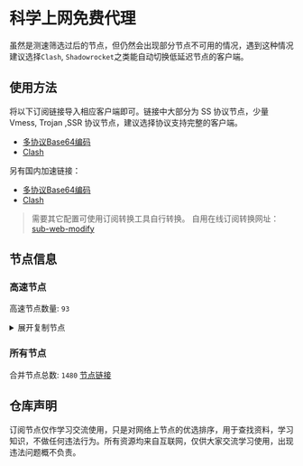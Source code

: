 # 科学上网免费代理

虽然是测速筛选过后的节点，但仍然会出现部分节点不可用的情况，遇到这种情况建议选择`Clash`, `Shadowrocket`之类能自动切换低延迟节点的客户端。

## 使用方法
将以下订阅链接导入相应客户端即可。链接中大部分为 SS 协议节点，少量 Vmess, Trojan ,SSR 协议节点，建议选择协议支持完整的客户端。

- [多协议Base64编码](https://raw.githubusercontent.com/csh77889900/TFP/master/Eternity)
- [Clash](https://raw.githubusercontent.com/csh77889900/TFP/master/Eternity.yaml)

另有国内加速链接：

- [多协议Base64编码](https://fastly.jsdelivr.net/gh/csh77889900/TFP@master/Eternity)
- [Clash](https://fastly.jsdelivr.net/gh/csh77889900/TFP@master/Eternity.yaml)


>需要其它配置可使用订阅转换工具自行转换。
>自用在线订阅转换网址：[sub-web-modify](https://sub.v1.mk/)

## 节点信息
### 高速节点
高速节点数量: `93`
<details>
  <summary>展开复制节点</summary>

    vmess://eyJ2IjoiMiIsInBzIjoi8J+Hr/Cfh7UgSlAgMjgg4oaSIHRnQG5pY2V2cG4xMjMiLCJhZGQiOiJhYS1qcC54ODk4OTg5Lnh5eiIsInBvcnQiOiI0MTAwMiIsInR5cGUiOiJub25lIiwiaWQiOiIzY2FmMjkzMS1jMzllLTRmMDctYzM5Mi1kZWE3OGZhM2ViYjAiLCJhaWQiOiIwIiwibmV0IjoiaDIiLCJwYXRoIjoiL3dlYnNpdGUiLCJob3N0IjoiYWEtanAueDg5ODk4OS54eXoiLCJ0bHMiOiJ0bHMifQ==
    vmess://eyJ2IjoiMiIsInBzIjoi8J+Hr/Cfh7Ug5pel5pysXzA1MTcxMTAiLCJhZGQiOiIxMDkuMTY2LjM2LjE5MyIsInBvcnQiOiI1MDAwMiIsInR5cGUiOiJub25lIiwiaWQiOiI0MTgwNDhhZi1hMjkzLTRiOTktOWIwYy05OGNhMzU4MGRkMjQiLCJhaWQiOiI2NCIsIm5ldCI6InRjcCIsInBhdGgiOiIvd2Vic2l0ZSIsImhvc3QiOiJhYS1qcC54ODk4OTg5Lnh5eiIsInRscyI6IiJ9
    vmess://eyJ2IjoiMiIsInBzIjoi8J+Hr/Cfh7Ug5pel5pysXzA1MTcwODgiLCJhZGQiOiI0NS44OC40My4xMzMiLCJwb3J0IjoiNTA4MDEiLCJ0eXBlIjoibm9uZSIsImlkIjoiNDE4MDQ4YWYtYTI5My00Yjk5LTliMGMtOThjYTM1ODBkZDI0IiwiYWlkIjoiNjQiLCJuZXQiOiJ0Y3AiLCJwYXRoIjoiL3dlYnNpdGUiLCJob3N0IjoiYWEtanAueDg5ODk4OS54eXoiLCJ0bHMiOiIifQ==
    trojan://87ee1cd9-4a92-4e3f-bda6-9fcce7e7e5d3@jp3.microsoft-orgwly.vip:443?allowInsecure=0&sni=tls.microsoft-orgwly.vip#%F0%9F%87%AF%F0%9F%87%B5%20%E6%97%A5%E6%9C%AC%20004
    vmess://eyJ2IjoiMiIsInBzIjoi8J+Hr/Cfh7Ug5pel5pysXzA1MTcwODAiLCJhZGQiOiI0NS44OC40My4xMzYiLCJwb3J0IjoiNTA4MDEiLCJ0eXBlIjoibm9uZSIsImlkIjoiNDE4MDQ4YWYtYTI5My00Yjk5LTliMGMtOThjYTM1ODBkZDI0IiwiYWlkIjoiNjQiLCJuZXQiOiJ0Y3AiLCJwYXRoIjoiLyIsImhvc3QiOiJ0bHMubWljcm9zb2Z0LW9yZ3dseS52aXAiLCJ0bHMiOiIifQ==
    trojan://bc2a1eb1-a706-4ee5-95a6-732a6c324142@jp1.cnamazon.sbs:443?allowInsecure=1&sni=tlsdata.cnamazon.sbs#%F0%9F%87%AF%F0%9F%87%B5%20%E6%97%A5%E6%9C%AC%20016
    trojan://bc2a1eb1-a706-4ee5-95a6-732a6c324142@jp2.cnamazon.sbs:443?allowInsecure=1&sni=tlsdata.cnamazon.sbs#%F0%9F%87%AF%F0%9F%87%B5%20%E6%97%A5%E6%9C%AC%20017
    trojan://4aeda200-44c9-4168-8f2a-a00a72176d35@awsjp14-data.amazon-azure.com:443?allowInsecure=1&sni=data.amazon-azure.com#%F0%9F%87%AF%F0%9F%87%B5%20JP%2019%20%E2%86%92%20tg%40nicevpn123
    vmess://eyJ2IjoiMiIsInBzIjoi8J+Hr/Cfh7Ug5pel5pysXzA1MTcwODEiLCJhZGQiOiI0NS44OC40My4yMzUiLCJwb3J0IjoiNDYwMDIiLCJ0eXBlIjoibm9uZSIsImlkIjoiNDE4MDQ4YWYtYTI5My00Yjk5LTliMGMtOThjYTM1ODBkZDI0IiwiYWlkIjoiNjQiLCJuZXQiOiJ0Y3AiLCJwYXRoIjoiLyIsImhvc3QiOiJkYXRhLmFtYXpvbi1henVyZS5jb20iLCJ0bHMiOiIifQ==
    vmess://eyJ2IjoiMiIsInBzIjoi8J+Hr/Cfh7Ug5pel5pysXzA1MTcwMDIiLCJhZGQiOiI0My4yMDcuNTcuMTY4IiwicG9ydCI6IjgwIiwidHlwZSI6Im5vbmUiLCJpZCI6IjQwNjJiMzNjLWJlN2EtNGI2OS05NGY1LTRjNzM4YTRkZWY4ZiIsImFpZCI6IjAiLCJuZXQiOiJ3cyIsInBhdGgiOiIvYXdzLWNoaW5hLW1lZGlhL1k2OTlHangyck53Lm1wNCIsImhvc3QiOiIiLCJ0bHMiOiIifQ==
    vmess://eyJ2IjoiMiIsInBzIjoi8J+Hr/Cfh7Ug5pel5pysXzA1MTcwNjEiLCJhZGQiOiI0NS44OC40My4yMzciLCJwb3J0IjoiNDYwMDIiLCJ0eXBlIjoibm9uZSIsImlkIjoiNDE4MDQ4YWYtYTI5My00Yjk5LTliMGMtOThjYTM1ODBkZDI0IiwiYWlkIjoiNjQiLCJuZXQiOiJ0Y3AiLCJwYXRoIjoiL2F3cy1jaGluYS1tZWRpYS9ZNjk5R2p4MnJOdy5tcDQiLCJob3N0IjoiIiwidGxzIjoiIn0=
    vmess://eyJ2IjoiMiIsInBzIjoi8J+Hr/Cfh7Ug5pel5pysXzA1MTcwNjMiLCJhZGQiOiI0NS44OC40My4yMzkiLCJwb3J0IjoiNDYwMDIiLCJ0eXBlIjoibm9uZSIsImlkIjoiNDE4MDQ4YWYtYTI5My00Yjk5LTliMGMtOThjYTM1ODBkZDI0IiwiYWlkIjoiNjQiLCJuZXQiOiJ0Y3AiLCJwYXRoIjoiL2F3cy1jaGluYS1tZWRpYS9ZNjk5R2p4MnJOdy5tcDQiLCJob3N0IjoiIiwidGxzIjoiIn0=
    trojan://ca7febc2-bb45-4e6d-810e-ab0af6009c4e@awsjp7-tg-data.amazonwebservicess.com:443?allowInsecure=1#%F0%9F%87%AF%F0%9F%87%B5%20JP%2038%20%E2%86%92%20tg%40nicevpn123
    vmess://eyJ2IjoiMiIsInBzIjoi8J+Hr/Cfh7UgX0pQX+aXpeacrCAyIiwiYWRkIjoidmpwMS4wYmFkLmNvbSIsInBvcnQiOiI0NDMiLCJ0eXBlIjoibm9uZSIsImlkIjoiOTI3MDk0ZDMtZDY3OC00NzYzLTg1OTEtZTI0MGQwYmNhZTg3IiwiYWlkIjoiMCIsIm5ldCI6IndzIiwicGF0aCI6Ii9jaGF0IiwiaG9zdCI6InZqcDEuMGJhZC5jb20iLCJ0bHMiOiJ0bHMifQ==
    trojan://4aeda200-44c9-4168-8f2a-a00a72176d35@awskr4-data.amazon-azure.com:443?allowInsecure=1&sni=data.amazon-azure.com#%F0%9F%87%B0%F0%9F%87%B7%20%E9%9F%A9%E5%9B%BD%20004
    trojan://3e49b072-4746-4e46-a256-233c3c7b52bf@43.198.104.234:443?allowInsecure=0&sni=20-24-33-134.nhost.00cdn.com#%F0%9F%87%AD%F0%9F%87%B0%20%E9%A6%99%E6%B8%AF%20004
    trojan://f3ccb94b-fc75-475a-80e1-b67913115462@kr4.microsoft-orgwly.vip:443?allowInsecure=1#%F0%9F%87%B0%F0%9F%87%B7%20%E9%9F%A9%E5%9B%BD%20005
    trojan://ca7febc2-bb45-4e6d-810e-ab0af6009c4e@awshk12-data.amazon-azure.com:443?allowInsecure=1#%F0%9F%87%AF%F0%9F%87%B5%20JP%203%20%E2%86%92%20tg%40nicevpn123
    trojan://a7d5f659-6ad2-4288-b63a-3d42bdf5b122@hk1.cnamazon.sbs:443?allowInsecure=1&sni=tlsdata.cnamazon.sbs#%F0%9F%87%AF%F0%9F%87%B5%20JP%2013%20%E2%86%92%20tg%40nicevpn123
    trojan://f3ccb94b-fc75-475a-80e1-b67913115462@hk4.microsoft-orgwly.vip:443?allowInsecure=1#%F0%9F%87%AD%F0%9F%87%B0%20_HK_%E9%A6%99%E6%B8%AF_4_25
    trojan://4aeda200-44c9-4168-8f2a-a00a72176d35@awshk1-data.amazon-azure.com:443?allowInsecure=1&sni=data.amazon-azure.com#%F0%9F%87%AD%F0%9F%87%B0%20%E9%A6%99%E6%B8%AF%20010
    trojan://45ef6be3-e154-43a0-afbc-c8a3b2b00bfa@149.28.159.35:80?allowInsecure=1&sni=blogfa.com#%F0%9F%87%B8%F0%9F%87%AC%20SG%203%20%E2%86%92%20tg%40nicevpn123
    vmess://eyJ2IjoiMiIsInBzIjoi8J+HrfCfh7Ag6aaZ5riv44CQ5LuY6LS55o6o6I2Q77yac3VvLnl0L3NzcnN1YuOAkTM5IiwiYWRkIjoiaGt0Mi5hbWF6b253ZWJzZXJ2aWNlc3MuY29tIiwicG9ydCI6IjgwIiwidHlwZSI6Im5vbmUiLCJpZCI6IjRhZWRhMjAwLTQ0YzktNDE2OC04ZjJhLWEwMGE3MjE3NmQzNSIsImFpZCI6IjAiLCJuZXQiOiJ3cyIsInBhdGgiOiIvZmlsZXN0cmVhbWluZ3NlcnZpY2UvZmlsZXMvMjBmODEzZTItMDM2YS00MmE4LTkyZTItYTNhNTVhMGIyMzliIiwiaG9zdCI6InRsdS5kbC5kZWxpdmVyeS5tcC5taWNyb3NvZnQuY29tIiwidGxzIjoiIn0=
    vmess://eyJ2IjoiMiIsInBzIjoi8J+HuPCfh6wg5paw5Yqg5Z2hXzA1MTcwMDMiLCJhZGQiOiIxMy4yMTUuMTkwLjE5MSIsInBvcnQiOiI4MCIsInR5cGUiOiJub25lIiwiaWQiOiJjYTdmZWJjMi1iYjQ1LTRlNmQtODEwZS1hYjBhZjYwMDljNGUiLCJhaWQiOiIwIiwibmV0Ijoid3MiLCJwYXRoIjoiL2F3cy1jaGluYS1tZWRpYS9ZNjk5R2p4MnJOdy5tcDQiLCJob3N0IjoibWVkaWEuYW1hem9ud2Vic2VydmljZXMuY29tIiwidGxzIjoiIn0=
    trojan://ca7febc2-bb45-4e6d-810e-ab0af6009c4e@awssg5-tg-data.amazonwebservicess.com:443?allowInsecure=1&sni=data.amazonwebservicess.com#%F0%9F%87%B8%F0%9F%87%AC%20%E6%96%B0%E5%8A%A0%E5%9D%A1%20002
    trojan://4aeda200-44c9-4168-8f2a-a00a72176d35@awssg7-tg-data.amazonwebservicess.com:443?allowInsecure=1&sni=data.amazonwebservicess.com#%F0%9F%87%B8%F0%9F%87%AC%20%E6%96%B0%E5%8A%A0%E5%9D%A1%20003
    vmess://eyJ2IjoiMiIsInBzIjoi8J+HsPCfh7cg6Z+p5Zu9IDAwOCIsImFkZCI6IjE0MC4yMzguMS4xMTciLCJwb3J0IjoiODAiLCJ0eXBlIjoibm9uZSIsImlkIjoiYzRhNjk1MmUtMTM4YS0zZmU5LTgwM2ItOGYyZDJkZDAyNTRiIiwiYWlkIjoiMCIsIm5ldCI6IndzIiwicGF0aCI6Ii80Z21wIiwiaG9zdCI6IiIsInRscyI6IiJ9
    vmess://eyJ2IjoiMiIsInBzIjoi8J+Hr/Cfh7Ug5pel5pysIDAwMiIsImFkZCI6IjE0MS4xNDcuMTUzLjI0NCIsInBvcnQiOiI0MTU0NSIsInR5cGUiOiJub25lIiwiaWQiOiJkNDdkNzEzNS0wOTU0LTQ2YWItYTE5MC0xN2I2Yzg2MzBhODUiLCJhaWQiOiIwIiwibmV0IjoidGNwIiwicGF0aCI6Ii80Z21wIiwiaG9zdCI6IiIsInRscyI6IiJ9
    trojan://af4dc66a-ec88-4057-9e46-777b584577f7@hinet.mjt001.com:443?allowInsecure=0#%F0%9F%87%AD%F0%9F%87%B0%20%E9%A6%99%E6%B8%AF%E3%80%90%E4%BB%98%E8%B4%B9%E6%8E%A8%E8%8D%90%EF%BC%9Ahttps%2F%2Fv1.mk%2Fvip%E3%80%9120
    vmess://eyJ2IjoiMiIsInBzIjoi8J+Hr/Cfh7Ug5pel5pysXzA1MTcwNzkiLCJhZGQiOiIxMzIuMjI2LjUuMTg5IiwicG9ydCI6IjI2MzY5IiwidHlwZSI6Im5vbmUiLCJpZCI6ImY1OTM0ZjZhLTZhMDctNGM3Yy1iYjBmLTNhZjMyOGVhNjg5NyIsImFpZCI6IjAiLCJuZXQiOiJ0Y3AiLCJwYXRoIjoiLyIsImhvc3QiOiIiLCJ0bHMiOiIifQ==
    vmess://eyJ2IjoiMiIsInBzIjoi8J+Hr/Cfh7Ug5pel5pysXzA1MTcwMzgiLCJhZGQiOiIxNDAuODMuNTIuODEiLCJwb3J0IjoiMTY2NTAiLCJ0eXBlIjoibm9uZSIsImlkIjoiZDY2YTQ3ZjItNTEzNi00OTJjLWM4MmEtNzQ4MzViYjAzYTc2IiwiYWlkIjoiMCIsIm5ldCI6InRjcCIsInBhdGgiOiIvIiwiaG9zdCI6IiIsInRscyI6IiJ9
    ssr://aGs0LnZmdW4uaWN1OjQ0NjphdXRoX2FlczEyOF9zaGExOmFlcy0yNTYtY2ZiOnBsYWluOmRubDFibTFsLz9ncm91cD1VMU5TVUhKdmRtbGtaWEkmcmVtYXJrcz1VMGRmT0M0eU1Ua3VPVFF1TWpReFh6QTFNVFl5TURJek5ETXlZeTAwTnpGekpRJm9iZnNwYXJhbT1ZV0k1TXpFeE56UXlNaTVxWkM1b0pTVWwmcHJvdG9wYXJhbT1NVGMwTWpJNlZGUndNRk5Z
    trojan://4aeda200-44c9-4168-8f2a-a00a72176d35@stw7-tg-data.amazonwebservicess.com:443?allowInsecure=1&sni=data.amazonwebservicess.com#%F0%9F%87%B8%F0%9F%87%AC%20_SG_%E6%96%B0%E5%8A%A0%E5%9D%A1%209
    trojan://e8dacfc5-79b1-4289-92f1-e390080d56aa@52.68.58.143:26911?allowInsecure=0&sni=sgp.piaole.me#%F0%9F%87%AF%F0%9F%87%B5%20%E6%97%A5%E6%9C%AC%20005
    ss://YWVzLTI1Ni1jZmI6ZUlXMERuazY5NDU0ZTZuU3d1c3B2OURtUzIwMXRRMEQ@139.162.41.174:8099#%F0%9F%87%B8%F0%9F%87%AC%20Singapore%28ChatGPT%29%20...
    vmess://eyJ2IjoiMiIsInBzIjoi8J+Hr/Cfh7UgZ2l0aHViLmNvbS9mcmVlZnEgLSDml6XmnKzkuJzkuqzpmL/ph4zkupEgMTkiLCJhZGQiOiJjZG5jZi5zY3l1LmFwcCIsInBvcnQiOiI4MDgwIiwidHlwZSI6Im5vbmUiLCJpZCI6ImQxZmNhMThiLTAwY2UtNDAyNC04Y2M4LTRiNDlhNGRkNWU1MiIsImFpZCI6IjAiLCJuZXQiOiJ3cyIsInBhdGgiOiIvYXBpL3YzL2Rvd25sb2FkLmdldEZpbGUiLCJob3N0Ijoic3Nyc3ViLnYwMy5zc3JzdWIuY29tIiwidGxzIjoiIn0=
    ssr://OC4yMTcuODkuMjI5OjU4MDA4OmF1dGhfY2hhaW5fYTpub25lOnRsczEuMl90aWNrZXRfYXV0aDpPRGszTXpRM05YVXpORFUvP2dyb3VwPVUxTlNVSEp2ZG1sa1pYSSZyZW1hcmtzPThKLUhyZkNmaDdBZ1NFdnBwcG5tdUs4b2VXOTFkSFZpWmVtWXYtUzhuLWVua2VhS2dDa2dOdyZvYmZzcGFyYW09JnByb3RvcGFyYW09
    ss://Y2hhY2hhMjAtaWV0Zi1wb2x5MTMwNTpHIXlCd1BXSDNWYW8@185.172.113.182:806#%F0%9F%87%AF%F0%9F%87%B5%20%E6%97%A5%E6%9C%AC-%E4%B8%9C%E4%BA%AC%E9%83%BD-%E4%B8%9C%E4%BA%AC-ss-185.172...
    vmess://eyJ2IjoiMiIsInBzIjoi8J+HqPCfh7Mg5Y+w5rm+XzA1MTcwMDUiLCJhZGQiOiI2MS4yMjAuMTk4LjEwMiIsInBvcnQiOiI1ODAwMiIsInR5cGUiOiJub25lIiwiaWQiOiI0MTgwNDhhZi1hMjkzLTRiOTktOWIwYy05OGNhMzU4MGRkMjQiLCJhaWQiOiI2NCIsIm5ldCI6InRjcCIsInBhdGgiOiIvYXBpL3YzL2Rvd25sb2FkLmdldEZpbGUiLCJob3N0Ijoic3Nyc3ViLnYwMy5zc3JzdWIuY29tIiwidGxzIjoiIn0=
    trojan://ca7febc2-bb45-4e6d-810e-ab0af6009c4e@awshk15-data.amazon-azure.com:443?allowInsecure=0&sni=data.amazon-azure.com#%F0%9F%87%AD%F0%9F%87%B0%20%E9%A6%99%E6%B8%AF15%7C%E9%AB%98%E9%80%9F
    ssr://OC4yMTguMjAxLjE3NTo1MDA4MTphdXRoX2NoYWluX2E6bm9uZTp0bHMxLjJfdGlja2V0X2F1dGg6TWpNMU5HWTBaZy8_Z3JvdXA9VTFOU1VISnZkbWxrWlhJJnJlbWFya3M9OEotSHJmQ2ZoN0FnU0V2cHBwbm11SzhvZVc5MWRIVmlaZW1Zdi1TOG4tZW5rZWFLZ0NrZ05nJm9iZnNwYXJhbT0mcHJvdG9wYXJhbT0
    trojan://f9df5923-6775-46e3-a43a-9865a2b77e88@aws-sg.aikun.online:443?allowInsecure=0#%F0%9F%87%B8%F0%9F%87%AC%20github.com%2Ffreefq%20-%20%E6%96%B0%E5%8A%A0%E5%9D%A1Amazon%E6%95%B0%E6%8D%AE%E4%B8%AD%E5%BF%83%201
    vmess://eyJ2IjoiMiIsInBzIjoi8J+HrfCfh7Ag6aaZ5rivXzA1MTcwMTYiLCJhZGQiOiIxNDMuOTIuNTYuMjE4IiwicG9ydCI6IjUyMzMzIiwidHlwZSI6Im5vbmUiLCJpZCI6IjQxODA0OGFmLWEyOTMtNGI5OS05YjBjLTk4Y2EzNTgwZGQyNCIsImFpZCI6IjY0IiwibmV0IjoidGNwIiwicGF0aCI6Ii8iLCJob3N0IjoiIiwidGxzIjoiIn0=
    ssr://OC4yMTcuNDYuMTc0OjUxMzUyOmF1dGhfY2hhaW5fYTpub25lOnRsczEuMl90aWNrZXRfYXV0aDpNelExTXpSME5UUTEvP2dyb3VwPVUxTlNVSEp2ZG1sa1pYSSZyZW1hcmtzPThKLUhyZkNmaDdBZ1NFdnBwcG5tdUs4b2VXOTFkSFZpWmVtWXYtUzhuLWVua2VhS2dDa2dOUSZvYmZzcGFyYW09JnByb3RvcGFyYW09
    vmess://eyJ2IjoiMiIsInBzIjoi8J+HuvCfh7gg576O5Zu9XzA1MTcwOTYiLCJhZGQiOiI0NS41OC4xODYuODEiLCJwb3J0IjoiNTExNDAiLCJ0eXBlIjoibm9uZSIsImlkIjoiNGExMzhlMTktMDU5NS00ZDUxLTgzYzYtZmQyNzZjZjdkMzA3IiwiYWlkIjoiNjQiLCJuZXQiOiJ0Y3AiLCJwYXRoIjoiLyIsImhvc3QiOiIiLCJ0bHMiOiIifQ==
    vmess://eyJ2IjoiMiIsInBzIjoi8J+HuvCfh7gg576O5Zu9XzA1MTczMzQiLCJhZGQiOiIyMy4yMjYuMTgwLjkzIiwicG9ydCI6IjUzMzkyIiwidHlwZSI6Im5vbmUiLCJpZCI6IjQxODA0OGFmLWEyOTMtNGI5OS05YjBjLTk4Y2EzNTgwZGQyNCIsImFpZCI6IjY0IiwibmV0IjoidGNwIiwicGF0aCI6Ii8iLCJob3N0IjoiIiwidGxzIjoiIn0=
    vmess://eyJ2IjoiMiIsInBzIjoi8J+HuvCfh7gg576O5Zu9XzA1MTcyMjAiLCJhZGQiOiIxMDcuMTY3LjI5LjM3IiwicG9ydCI6IjUyMzAzIiwidHlwZSI6Im5vbmUiLCJpZCI6IjQxODA0OGFmLWEyOTMtNGI5OS05YjBjLTk4Y2EzNTgwZGQyNCIsImFpZCI6IjY0IiwibmV0IjoidGNwIiwicGF0aCI6Ii8iLCJob3N0IjoiIiwidGxzIjoiIn0=
    vmess://eyJ2IjoiMiIsInBzIjoi8J+HuvCfh7gg576O5Zu9XzA1MTcyMTQiLCJhZGQiOiIyMy4yMjYuMTgwLjkwIiwicG9ydCI6IjUzMzkyIiwidHlwZSI6Im5vbmUiLCJpZCI6IjQxODA0OGFmLWEyOTMtNGI5OS05YjBjLTk4Y2EzNTgwZGQyNCIsImFpZCI6IjY0IiwibmV0IjoidGNwIiwicGF0aCI6Ii8iLCJob3N0IjoiIiwidGxzIjoiIn0=
    vmess://eyJ2IjoiMiIsInBzIjoi8J+HuvCfh7gg576O5Zu9XzA1MTcyMTUiLCJhZGQiOiIyMy4yMjYuMTgwLjkxIiwicG9ydCI6IjUzMzkyIiwidHlwZSI6Im5vbmUiLCJpZCI6IjQxODA0OGFmLWEyOTMtNGI5OS05YjBjLTk4Y2EzNTgwZGQyNCIsImFpZCI6IjY0IiwibmV0IjoidGNwIiwicGF0aCI6Ii8iLCJob3N0IjoiIiwidGxzIjoiIn0=
    vmess://eyJ2IjoiMiIsInBzIjoi8J+HuvCfh7gg576O5Zu9XzA1MTcxMDE4IiwiYWRkIjoiMTk4LjE2LjQ1LjE2OCIsInBvcnQiOiI1MzM5MiIsInR5cGUiOiJub25lIiwiaWQiOiI0MTgwNDhhZi1hMjkzLTRiOTktOWIwYy05OGNhMzU4MGRkMjQiLCJhaWQiOiI2NCIsIm5ldCI6InRjcCIsInBhdGgiOiIvIiwiaG9zdCI6IiIsInRscyI6IiJ9
    vmess://eyJ2IjoiMiIsInBzIjoi8J+HuvCfh7gg576O5Zu9XzA1MTc3ODkiLCJhZGQiOiI0NS41OC4xODAuMTQzIiwicG9ydCI6IjU1MjExIiwidHlwZSI6Im5vbmUiLCJpZCI6IjQxODA0OGFmLWEyOTMtNGI5OS05YjBjLTk4Y2EzNTgwZGQyNCIsImFpZCI6IjY0IiwibmV0IjoidGNwIiwicGF0aCI6Ii8iLCJob3N0IjoiIiwidGxzIjoiIn0=
    vmess://eyJ2IjoiMiIsInBzIjoi8J+HuvCfh7gg576O5Zu9XzA1MTczNjMiLCJhZGQiOiIyMy4yMjQuNzQuODIiLCJwb3J0IjoiNTMzOTIiLCJ0eXBlIjoibm9uZSIsImlkIjoiNDE4MDQ4YWYtYTI5My00Yjk5LTliMGMtOThjYTM1ODBkZDI0IiwiYWlkIjoiNjQiLCJuZXQiOiJ0Y3AiLCJwYXRoIjoiLyIsImhvc3QiOiIiLCJ0bHMiOiIifQ==
    vmess://eyJ2IjoiMiIsInBzIjoi8J+HuvCfh7gg576O5Zu9XzA1MTc5OTAiLCJhZGQiOiIyMy4yMjQuMTUuMTgxIiwicG9ydCI6IjUwMDAyIiwidHlwZSI6Im5vbmUiLCJpZCI6IjQxODA0OGFmLWEyOTMtNGI5OS05YjBjLTk4Y2EzNTgwZGQyNCIsImFpZCI6IjY0IiwibmV0IjoidGNwIiwicGF0aCI6Ii8iLCJob3N0IjoiIiwidGxzIjoiIn0=
    vmess://eyJ2IjoiMiIsInBzIjoi8J+HuvCfh7gg576O5Zu9XzA1MTcxMDQ3IiwiYWRkIjoiMTk4LjE2LjQ1LjE2NSIsInBvcnQiOiI1MzM5MiIsInR5cGUiOiJub25lIiwiaWQiOiI0MTgwNDhhZi1hMjkzLTRiOTktOWIwYy05OGNhMzU4MGRkMjQiLCJhaWQiOiI2NCIsIm5ldCI6InRjcCIsInBhdGgiOiIvIiwiaG9zdCI6IiIsInRscyI6IiJ9
    vmess://eyJ2IjoiMiIsInBzIjoi8J+HuvCfh7gg576O5Zu9XzA1MTczNDMiLCJhZGQiOiIxOTIuNzQuMjM3LjUwIiwicG9ydCI6IjMwMDAzIiwidHlwZSI6Im5vbmUiLCJpZCI6IjQxODA0OGFmLWEyOTMtNGI5OS05YjBjLTk4Y2EzNTgwZGQyNCIsImFpZCI6IjY0IiwibmV0IjoidGNwIiwicGF0aCI6Ii8iLCJob3N0IjoiIiwidGxzIjoiIn0=
    vmess://eyJ2IjoiMiIsInBzIjoi8J+HuvCfh7gg576O5Zu9XzA1MTcyNjMiLCJhZGQiOiIxMzcuMTc1LjE4LjkwIiwicG9ydCI6IjQyMDAyIiwidHlwZSI6Im5vbmUiLCJpZCI6IjQxODA0OGFmLWEyOTMtNGI5OS05YjBjLTk4Y2EzNTgwZGQyNCIsImFpZCI6IjY0IiwibmV0IjoidGNwIiwicGF0aCI6Ii8iLCJob3N0IjoiIiwidGxzIjoiIn0=
    vmess://eyJ2IjoiMiIsInBzIjoi8J+HuvCfh7gg576O5Zu944CQ5LuY6LS55o6o6I2Q77yac3VvLnl0L3NzcnN1YuOAkTQzIiwiYWRkIjoiMTQyLjQuMTA2LjI0MyIsInBvcnQiOiI1MjkwMiIsInR5cGUiOiJub25lIiwiaWQiOiI0MTgwNDhhZi1hMjkzLTRiOTktOWIwYy05OGNhMzU4MGRkMjQiLCJhaWQiOiI2NCIsIm5ldCI6InRjcCIsInBhdGgiOiIvIiwiaG9zdCI6IiIsInRscyI6IiJ9
    vmess://eyJ2IjoiMiIsInBzIjoi8J+HuvCfh7gg576O5Zu9XzA1MTcyNjIiLCJhZGQiOiIxNDIuNC4xMDAuMzUiLCJwb3J0IjoiNDU0MDkiLCJ0eXBlIjoibm9uZSIsImlkIjoiNDE4MDQ4YWYtYTI5My00Yjk5LTliMGMtOThjYTM1ODBkZDI0IiwiYWlkIjoiNjQiLCJuZXQiOiJ0Y3AiLCJwYXRoIjoiLyIsImhvc3QiOiIiLCJ0bHMiOiIifQ==
    vmess://eyJ2IjoiMiIsInBzIjoi8J+HuvCfh7gg576O5Zu9XzA1MTcyNDgiLCJhZGQiOiIxOTguMi4xOTQuMzkiLCJwb3J0IjoiNDk5ODgiLCJ0eXBlIjoibm9uZSIsImlkIjoiNDE4MDQ4YWYtYTI5My00Yjk5LTliMGMtOThjYTM1ODBkZDI0IiwiYWlkIjoiNjQiLCJuZXQiOiJ0Y3AiLCJwYXRoIjoiLyIsImhvc3QiOiIiLCJ0bHMiOiIifQ==
    vmess://eyJ2IjoiMiIsInBzIjoi8J+HuvCfh7ggX1VTX+e+juWbvSAxMCAyIiwiYWRkIjoiMTQyLjQuMTA2LjI0MiIsInBvcnQiOiI1MjkwMiIsInR5cGUiOiJub25lIiwiaWQiOiI0MTgwNDhhZi1hMjkzLTRiOTktOWIwYy05OGNhMzU4MGRkMjQiLCJhaWQiOiI2NCIsIm5ldCI6InRjcCIsInBhdGgiOiIvIiwiaG9zdCI6IiIsInRscyI6IiJ9
    vmess://eyJ2IjoiMiIsInBzIjoi8J+HuvCfh7gg576O5Zu944CQ5LuY6LS55o6o6I2Q77yac3VvLnl0L3NzcnN1YuOAkTc1IiwiYWRkIjoiNjcuMjEuOTEuMTM2IiwicG9ydCI6IjMwOTgzIiwidHlwZSI6Im5vbmUiLCJpZCI6ImVjMTg2Y2FkLTU2YWMtNDJiMy04MzA5LTE4NGQwZTc0OGIwNCIsImFpZCI6IjY0IiwibmV0IjoidGNwIiwicGF0aCI6Ii8iLCJob3N0IjoiIiwidGxzIjoiIn0=
    vmess://eyJ2IjoiMiIsInBzIjoi8J+HuvCfh7gg576O5Zu9XzA1MTcxMDUyIiwiYWRkIjoiMTQyLjQuMTA4LjIyIiwicG9ydCI6IjU1MTAyIiwidHlwZSI6Im5vbmUiLCJpZCI6IjQxODA0OGFmLWEyOTMtNGI5OS05YjBjLTk4Y2EzNTgwZGQyNCIsImFpZCI6IjY0IiwibmV0IjoidGNwIiwicGF0aCI6Ii8iLCJob3N0IjoiIiwidGxzIjoiIn0=
    vmess://eyJ2IjoiMiIsInBzIjoi8J+HuvCfh7gg576O5Zu9XzA1MTcyMzIiLCJhZGQiOiIxNDIuNC45OS43OSIsInBvcnQiOiI0MzM3OSIsInR5cGUiOiJub25lIiwiaWQiOiJiNjVkYTRhZi1hMTJhLTRhNTktOTMxNi00NTQ5ZTEyYmE2MmMiLCJhaWQiOiI2NCIsIm5ldCI6InRjcCIsInBhdGgiOiIvIiwiaG9zdCI6IiIsInRscyI6IiJ9
    vmess://eyJ2IjoiMiIsInBzIjoi8J+HuvCfh7gg576O5Zu9XzA1MTcxNzQiLCJhZGQiOiIxOTIuNzQuMjM5LjIwIiwicG9ydCI6IjQxMjg4IiwidHlwZSI6Im5vbmUiLCJpZCI6IjQxODA0OGFmLWEyOTMtNGI5OS05YjBjLTk4Y2EzNTgwZGQyNCIsImFpZCI6IjY0IiwibmV0IjoidGNwIiwicGF0aCI6Ii8iLCJob3N0IjoiIiwidGxzIjoiIn0=
    vmess://eyJ2IjoiMiIsInBzIjoi8J+HuvCfh7gg576O5Zu9XzA1MTcxMDMxIiwiYWRkIjoiMTM3LjE3NS4xOC44NiIsInBvcnQiOiI0MjAwMiIsInR5cGUiOiJub25lIiwiaWQiOiI0MTgwNDhhZi1hMjkzLTRiOTktOWIwYy05OGNhMzU4MGRkMjQiLCJhaWQiOiI2NCIsIm5ldCI6InRjcCIsInBhdGgiOiIvIiwiaG9zdCI6IiIsInRscyI6IiJ9
    vmess://eyJ2IjoiMiIsInBzIjoi8J+HuvCfh7gg576O5Zu9XzA1MTcyMDAiLCJhZGQiOiIxNDIuNC4xMjcuMTEiLCJwb3J0IjoiNTMwMTMiLCJ0eXBlIjoibm9uZSIsImlkIjoiNDE4MDQ4YWYtYTI5My00Yjk5LTliMGMtOThjYTM1ODBkZDI0IiwiYWlkIjoiNjQiLCJuZXQiOiJ0Y3AiLCJwYXRoIjoiLyIsImhvc3QiOiIiLCJ0bHMiOiIifQ==
    vmess://eyJ2IjoiMiIsInBzIjoi8J+HuvCfh7gg576O5Zu9XzA1MTczNzAiLCJhZGQiOiIxMDcuMTQ4LjIwMy44MiIsInBvcnQiOiI0NDQ0MyIsInR5cGUiOiJub25lIiwiaWQiOiI0MTgwNDhhZi1hMjkzLTRiOTktOWIwYy05OGNhMzU4MGRkMjQiLCJhaWQiOiI2NCIsIm5ldCI6InRjcCIsInBhdGgiOiIvIiwiaG9zdCI6IiIsInRscyI6IiJ9
    vmess://eyJ2IjoiMiIsInBzIjoi8J+HuvCfh7gg576O5Zu9XzA1MTcxNTcyIiwiYWRkIjoiMTkyLjc0LjI1NS4yMSIsInBvcnQiOiI1OTMyMiIsInR5cGUiOiJub25lIiwiaWQiOiI0MTgwNDhhZi1hMjkzLTRiOTktOWIwYy05OGNhMzU4MGRkMjQiLCJhaWQiOiI2NCIsIm5ldCI6InRjcCIsInBhdGgiOiIvIiwiaG9zdCI6IiIsInRscyI6IiJ9
    vmess://eyJ2IjoiMiIsInBzIjoi5pyq55+lXzA1MTcxNzEiLCJhZGQiOiIyMDYuMTY4LjE5MS42NyIsInBvcnQiOiI4MCIsInR5cGUiOiJub25lIiwiaWQiOiI3OTk3YjVhMC1mMmY5LTExZWQtYjQzNi0yMDVjNmQ1ZjVkNzgiLCJhaWQiOiIwIiwibmV0Ijoid3MiLCJwYXRoIjoiL3IydnQ1OXg4IiwiaG9zdCI6IjIwNi4xNjguMTkxLjY3IiwidGxzIjoiIn0=
    vmess://eyJ2IjoiMiIsInBzIjoi8J+Hq/Cfh7cg5rOV5Zu9XzA1MTcwMTMiLCJhZGQiOiI1MS4xNS43NS4xNDAiLCJwb3J0IjoiNDQzIiwidHlwZSI6Im5vbmUiLCJpZCI6IjRkZjY1ZjYyLTk5ZDktNDJkMS1hNGI5LWEzNWIzN2IyNjg3MyIsImFpZCI6IjAiLCJuZXQiOiJ3cyIsInBhdGgiOiIvIiwiaG9zdCI6IiIsInRscyI6IiJ9
    vmess://eyJ2IjoiMiIsInBzIjoi8J+Hs/Cfh7Eg6I235YWwXzA1MTcwMTAiLCJhZGQiOiIxNTQuODUuMS43NyIsInBvcnQiOiI0OTIyMSIsInR5cGUiOiJub25lIiwiaWQiOiI0MTgwNDhhZi1hMjkzLTRiOTktOWIwYy05OGNhNDY5MGRkMjQiLCJhaWQiOiI2NCIsIm5ldCI6InRjcCIsInBhdGgiOiIvIiwiaG9zdCI6IiIsInRscyI6IiJ9
    vmess://eyJ2IjoiMiIsInBzIjoi8J+Hs/Cfh7Eg6I235YWwXzA1MTcwMTIiLCJhZGQiOiIxNTQuODUuMS44OCIsInBvcnQiOiIzMDgyMyIsInR5cGUiOiJub25lIiwiaWQiOiJmNTI1MGM0ZS1mODU1LTRlZmYtYjczYy1hMDIyMjZkNDJmZTciLCJhaWQiOiI2NCIsIm5ldCI6InRjcCIsInBhdGgiOiIvIiwiaG9zdCI6IiIsInRscyI6IiJ9
    vmess://eyJ2IjoiMiIsInBzIjoi8J+Hs/Cfh7Eg6I235YWwXzA1MTcwMTgiLCJhZGQiOiIxNTQuODUuMS4xMzciLCJwb3J0IjoiNDIwOTQiLCJ0eXBlIjoibm9uZSIsImlkIjoiMjBiMzA5MTYtZTIwMy00MTJlLThlYzAtOTAwZjNhY2Q1MTI4IiwiYWlkIjoiNjQiLCJuZXQiOiJ0Y3AiLCJwYXRoIjoiLyIsImhvc3QiOiIiLCJ0bHMiOiIifQ==
    vmess://eyJ2IjoiMiIsInBzIjoi8J+Hs/Cfh7Eg6I235YWwXzA1MTcwMTQiLCJhZGQiOiIxNTQuODUuMS4xMTIiLCJwb3J0IjoiNDIwMjkiLCJ0eXBlIjoibm9uZSIsImlkIjoiNGVjMGFlNjItZGUwOS00MDI5LTkwNGEtMDMxM2Q0NjI4ZWNmIiwiYWlkIjoiNjQiLCJuZXQiOiJ0Y3AiLCJwYXRoIjoiLyIsImhvc3QiOiIiLCJ0bHMiOiIifQ==
    vmess://eyJ2IjoiMiIsInBzIjoi8J+Hs/Cfh7Eg6I235YWwXzA1MTcwMTEiLCJhZGQiOiIxNTQuODUuMS4yMCIsInBvcnQiOiI0MDI5OCIsInR5cGUiOiJub25lIiwiaWQiOiIxMzBjOWYyZS00MmIxLTRlYmYtYjM0NS1lMjY0NTZhMDYxZjkiLCJhaWQiOiI2NCIsIm5ldCI6InRjcCIsInBhdGgiOiIvIiwiaG9zdCI6IiIsInRscyI6IiJ9
    vmess://eyJ2IjoiMiIsInBzIjoi8J+Hs/Cfh7Eg6I235YWwXzA1MTcwMTMiLCJhZGQiOiIxNTQuODUuMS4xMDgiLCJwb3J0IjoiNTEwOTAiLCJ0eXBlIjoibm9uZSIsImlkIjoiOTU0OWEyY2YtMTI5Yi00M2ExLTg4ZGItZWY3ZjY0OGRlNzRhIiwiYWlkIjoiNjQiLCJuZXQiOiJ0Y3AiLCJwYXRoIjoiLyIsImhvc3QiOiIiLCJ0bHMiOiIifQ==
    vmess://eyJ2IjoiMiIsInBzIjoi8J+Hs/Cfh7Eg6I235YWwXzA1MTcwMTUiLCJhZGQiOiIxNTQuODUuMS4xMjMiLCJwb3J0IjoiNDAyOTgiLCJ0eXBlIjoibm9uZSIsImlkIjoiMTMwYzlmMmUtNDJiMS00ZWJmLWIzNDUtZTI2NDU2YTA2MWY5IiwiYWlkIjoiNjQiLCJuZXQiOiJ0Y3AiLCJwYXRoIjoiLyIsImhvc3QiOiIiLCJ0bHMiOiIifQ==
    vmess://eyJ2IjoiMiIsInBzIjoi8J+Hq/Cfh7cg5rOV5Zu9XzA1MTcwMDEiLCJhZGQiOiIxODguMTY1LjE3MC44MyIsInBvcnQiOiI4MCIsInR5cGUiOiJub25lIiwiaWQiOiI4NjBhODYyYS0yNzk4LTQwMzctODUxMy1iMDYwZTMxMGU3ZmMiLCJhaWQiOiIwIiwibmV0Ijoid3MiLCJwYXRoIjoiLyIsImhvc3QiOiIiLCJ0bHMiOiIifQ==
    vmess://eyJ2IjoiMiIsInBzIjoi8J+Hs/Cfh7Eg6I235YWwXzA1MTcwMDkiLCJhZGQiOiIxNTQuODUuMS43IiwicG9ydCI6IjUxMDkwIiwidHlwZSI6Im5vbmUiLCJpZCI6Ijk1NDlhMmNmLTEyOWItNDNhMS04OGRiLWVmN2Y2NDhkZTc0YSIsImFpZCI6IjY0IiwibmV0IjoidGNwIiwicGF0aCI6Ii8iLCJob3N0IjoiIiwidGxzIjoiIn0=
    vmess://eyJ2IjoiMiIsInBzIjoi8J+HqfCfh6og5b635Zu9XzA1MTcwMzAiLCJhZGQiOiI0NS43Ny4xNDEuMTU0IiwicG9ydCI6IjIwNTMiLCJ0eXBlIjoibm9uZSIsImlkIjoiNDEzNGVmZTctZDkzNS00MTZjLWMyY2MtMjQ5NDNlNGE4MGNhIiwiYWlkIjoiMCIsIm5ldCI6IndzIiwicGF0aCI6Ii8iLCJob3N0IjoiNDUuNzcuMTQxLjE1NCIsInRscyI6IiJ9
    vmess://eyJ2IjoiMiIsInBzIjoi8J+HqfCfh6og5b635Zu9XzA1MTcwMTkiLCJhZGQiOiIxMzAuNjEuMTc5Ljc3IiwicG9ydCI6IjIwNTc0IiwidHlwZSI6Im5vbmUiLCJpZCI6Ijg3ZTMwNDhhLTU5MzItNDU3YS04NGI5LWRlYjUxYjVjOTFjZCIsImFpZCI6IjAiLCJuZXQiOiJ0Y3AiLCJwYXRoIjoiLyIsImhvc3QiOiI0NS43Ny4xNDEuMTU0IiwidGxzIjoiIn0=
    vmess://eyJ2IjoiMiIsInBzIjoi8J+Hs/Cfh7Eg6I235YWwXzA1MTcwMjMiLCJhZGQiOiIxNTQuODUuMS41MSIsInBvcnQiOiI0OTA5OCIsInR5cGUiOiJub25lIiwiaWQiOiIzN2MyOWY0Mi1iN2M3LTQwYzctOWRhOS03NDNkY2M0ODk1YmMiLCJhaWQiOiI2NCIsIm5ldCI6InRjcCIsInBhdGgiOiIvIiwiaG9zdCI6IjQ1Ljc3LjE0MS4xNTQiLCJ0bHMiOiIifQ==
    vmess://eyJ2IjoiMiIsInBzIjoi5aGe6IiM5bCUXzA1MTcwMDIiLCJhZGQiOiIxNTQuODUuMC4yMjUiLCJwb3J0IjoiNDkyMjEiLCJ0eXBlIjoibm9uZSIsImlkIjoiNDE4MDQ4YWYtYTI5My00Yjk5LTliMGMtOThjYTQ2OTBkZDI0IiwiYWlkIjoiNjQiLCJuZXQiOiJ0Y3AiLCJwYXRoIjoiLyIsImhvc3QiOiI0NS43Ny4xNDEuMTU0IiwidGxzIjoiIn0=
    vmess://eyJ2IjoiMiIsInBzIjoi8J+Hs/Cfh7Eg6I235YWwXzA1MTcwMTYiLCJhZGQiOiIxNTQuODUuMS4xMTUiLCJwb3J0IjoiNDkyMjEiLCJ0eXBlIjoibm9uZSIsImlkIjoiNDE4MDQ4YWYtYTI5My00Yjk5LTliMGMtOThjYTQ2OTBkZDI0IiwiYWlkIjoiNjQiLCJuZXQiOiJ0Y3AiLCJwYXRoIjoiLyIsImhvc3QiOiI0NS43Ny4xNDEuMTU0IiwidGxzIjoiIn0=
    vmess://eyJ2IjoiMiIsInBzIjoi8J+HqfCfh6og5b635Zu9XzA1MTcwMDciLCJhZGQiOiIxMzAuNjEuMTExLjE2NyIsInBvcnQiOiIyMTg3MiIsInR5cGUiOiJub25lIiwiaWQiOiI5YTdhNzVkNC1hYjdlLTRiYTAtYmJmYS1hNGFjZGRjMTgwODQiLCJhaWQiOiIwIiwibmV0IjoidGNwIiwicGF0aCI6Ii8iLCJob3N0IjoiNDUuNzcuMTQxLjE1NCIsInRscyI6IiJ9
    vmess://eyJ2IjoiMiIsInBzIjoi8J+Hs/Cfh7Eg6I235YWwXzA1MTcwMTciLCJhZGQiOiIxNTQuODUuMS44NiIsInBvcnQiOiI0OTUwNiIsInR5cGUiOiJub25lIiwiaWQiOiI0MTgwNDhhZi1hMjkzLTRiOTktOWIwYy05OGNhMzU4MGRkMjQiLCJhaWQiOiI2NCIsIm5ldCI6InRjcCIsInBhdGgiOiIvIiwiaG9zdCI6IjQ1Ljc3LjE0MS4xNTQiLCJ0bHMiOiIifQ==
    vmess://eyJ2IjoiMiIsInBzIjoi8J+Hs/Cfh7Eg6I235YWwXzA1MTcwMDgiLCJhZGQiOiIxNTQuODUuMS4xNiIsInBvcnQiOiI0OTUwNiIsInR5cGUiOiJub25lIiwiaWQiOiI0MTgwNDhhZi1hMjkzLTRiOTktOWIwYy05OGNhMzU4MGRkMjQiLCJhaWQiOiI2NCIsIm5ldCI6InRjcCIsInBhdGgiOiIvIiwiaG9zdCI6IjQ1Ljc3LjE0MS4xNTQiLCJ0bHMiOiIifQ==
    vmess://eyJ2IjoiMiIsInBzIjoi8J+Hs/Cfh7Eg6I235YWwIDAwNSIsImFkZCI6IjQ1LjU4LjE1NC4xMzIiLCJwb3J0IjoiNTE0MDkiLCJ0eXBlIjoibm9uZSIsImlkIjoiNDE4MDQ4YWYtYTI5My00Yjk5LTliMGMtOThjYTM1ODBkZDI0IiwiYWlkIjoiNjQiLCJuZXQiOiJ0Y3AiLCJwYXRoIjoiLyIsImhvc3QiOiI0NS43Ny4xNDEuMTU0IiwidGxzIjoiIn0=
    trojan://EaklYS69k8@138.201.207.4:25968?allowInsecure=1#DE_138.201.207.4_051620234571-559trojan
    vmess://eyJ2IjoiMiIsInBzIjoi8J+HqfCfh6ogX/Cfh6nwn4eqX0RFX+W+t+WbvV/pobrkuLBfMTEyIiwiYWRkIjoiOTUuMTc5LjE3MS4yMDMiLCJwb3J0IjoiNDQzIiwidHlwZSI6Im5vbmUiLCJpZCI6IjYzODhiZDkyLTZjYmMtNGI3Mi1hOWE2LTkzMWYwNzFkMGZmYSIsImFpZCI6IjAiLCJuZXQiOiJ3cyIsInBhdGgiOiIvbmltdndzIiwiaG9zdCI6InBob3NwaG9yeWxhdGl2ZS5hdXJvcmFpbmljZWxhbmQuY29tIiwidGxzIjoidGxzIn0=
    vmess://eyJ2IjoiMiIsInBzIjoi8J+HqfCfh6og5b635Zu944CQ5LuY6LS55o6o6I2Q77yac3VvLnl0L3NzcnN1YuOAkTkiLCJhZGQiOiIxNjguMTE5LjU4LjExMiIsInBvcnQiOiI4MCIsInR5cGUiOiJub25lIiwiaWQiOiJlNDJkNjhkYi00Mjk3LTRjMTctYjVjZi00NGQ0MjFhZWY0MDAiLCJhaWQiOiIwIiwibmV0Ijoid3MiLCJwYXRoIjoiLyIsImhvc3QiOiIiLCJ0bHMiOiIifQ==
    vmess://eyJ2IjoiMiIsInBzIjoi8J+HrvCfh7cgX0lSX+S8iuacl18yIiwiYWRkIjoiYXBhcmF0LnBlcnNpYW5taXpiYW4uY29tIiwicG9ydCI6IjQ0MzMiLCJ0eXBlIjoibm9uZSIsImlkIjoiODg3OTBhMWItZjA1OS00MGM3LTljOWQtYjdjOTQzYjQ0MjBiIiwiYWlkIjoiMCIsIm5ldCI6InRjcCIsInBhdGgiOiIvIiwiaG9zdCI6ImFwYXJhdC5wZXJzaWFubWl6YmFuLmNvbSIsInRscyI6InRscyJ9
    

</details>

### 所有节点
合并节点总数: `1480`
[节点链接](https://raw.githubusercontent.com/csh77889900/TFP/master/sub/sub_merge_base64.txt)


## 仓库声明
订阅节点仅作学习交流使用，只是对网络上节点的优选排序，用于查找资料，学习知识，不做任何违法行为。所有资源均来自互联网，仅供大家交流学习使用，出现违法问题概不负责。

